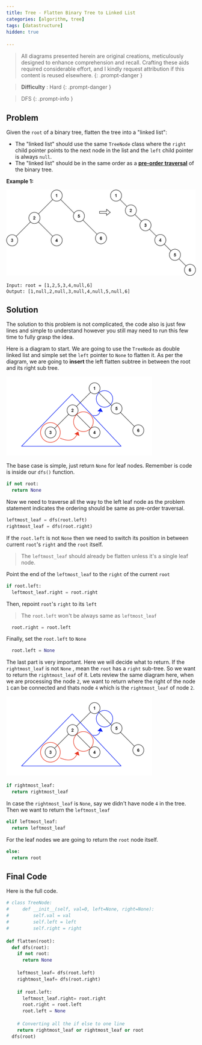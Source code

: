 ```yaml
---
title: Tree - Flatten Binary Tree to Linked List
categories: [algorithm, tree]
tags: [datastructure]
hidden: true

---
```


> All diagrams presented herein are original creations, meticulously designed to enhance comprehension and recall. Crafting these aids required considerable effort, and I kindly request attribution if this content is reused elsewhere.
{: .prompt-danger }

> **Difficulty** :  Hard
{: .prompt-danger }

> DFS
{: .prompt-info }

## Problem

Given the `root` of a binary tree, flatten the tree into a "linked list":

- The "linked list" should use the same `TreeNode` class where the `right` child pointer points to the next node in the list and the `left` child pointer is always `null`.
- The "linked list" should be in the same order as a [**pre-order** **traversal**](https://en.wikipedia.org/wiki/Tree_traversal#Pre-order,_NLR) of the binary tree.

**Example 1:**

<img src="../assets/img/flaten.jpeg" alt="addtwonumber1" style="zoom:67%;" />

```
Input: root = [1,2,5,3,4,null,6]
Output: [1,null,2,null,3,null,4,null,5,null,6]
```

## Solution

The solution to this problem is not complicated, the code also is just few lines and simple to understand however you still may need to run this few time to fully grasp the idea.

Here is a diagram to start. We are going to use the `TreeNode` as double linked list and simple set the `left` pointer to `None` to flatten it. As per the diagram, we are going to **insert** the left flatten subtree in between the root and its right sub tree. 

<img src="../assets/img/image-20240415023105669.png" alt="image-20240415023105669" style="zoom: 50%;" />

The base case is simple, just return `None` for leaf nodes. Remember is code is inside our `dfs()` function.

```python
if not root:
  return None
```

Now we need to traverse all the way to the left leaf node as the problem statement indicates the ordering should be same as pre-order traversal. 

```python
leftmost_leaf = dfs(root.left)
rightmost_leaf = dfs(root.right)
```

If the `root.left` is not `None` then we need to switch its position in between current `root`'s `right` and the `root` itself.

> The `leftmost_leaf` should already be flatten unless it's a single leaf node.

Point the end of the `leftmost_leaf` to the `right` of the current `root`

```python
if root.left: 
  leftmost_leaf.right = root.right
```

Then, repoint `root`'s `right` to its `left`

> The `root.left` won't be always same as `leftmost_leaf`

```python
  root.right = root.left
```

Finally, set the `root.left` to `None`

```python
  root.left = None
```

The last part is very important. Here we will decide what to return. If the `rightmost_leaf` is not `None` , mean the `root` has a `right` sub-tree. So we want to return the `rightmost_leaf` of it. Lets review the same diagram here, when we are processing the node `2`, we want to return where the right of the node `1` can be connected and thats node `4` which is the `rightmost_leaf` of node `2`.

<img src="../assets/img/image-20240415023105669.png" alt="image-20240415023105669" style="zoom: 50%;" />

```python
if rightmost_leaf:
  return rightmost_leaf
```

In case the `rightmost_leaf` is `None`, say we didn't have node `4` in the tree. Then we want to return the `leftmost_leaf`

```python
elif leftmost_leaf:
  return leftmost_leaf
```

For the leaf nodes we are going to return the `root` node itself.

```python
else:
  return root
```



## Final Code 

Here is the full code.

```python
# class TreeNode:
#     def __init__(self, val=0, left=None, right=None):
#         self.val = val
#         self.left = left
#         self.right = right

def flatten(root):
  def dfs(root):
    if not root:
      return None
    
    leftmost_leaf= dfs(root.left)
    rightmost_leaf= dfs(root.right)
    
    if root.left:
      leftmost_leaf.right= root.right
      root.right = root.left
      root.left = None
      
    # Converting all the if else to one line
    return rightmost_leaf or rightmost_leaf or root
  dfs(root)
    
```

